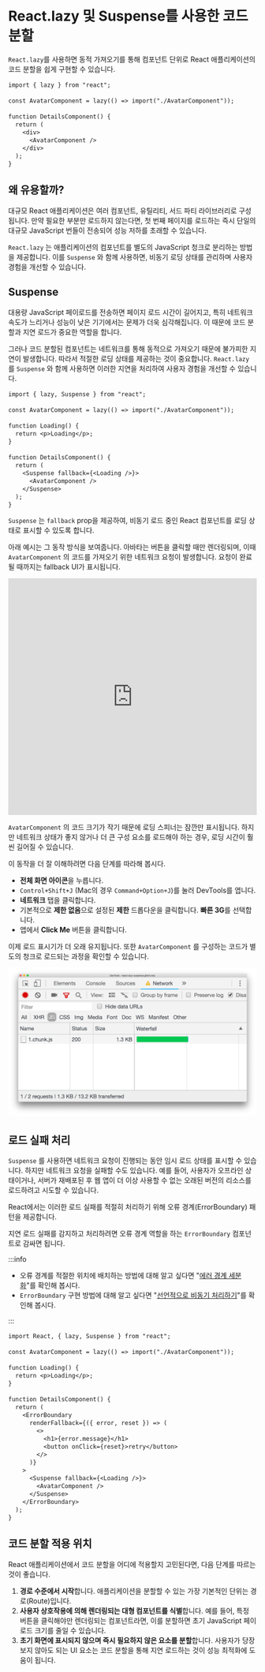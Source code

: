 # React.lazy 및 Suspense를 사용한 코드 분할

<div style="margin-top: 16px">
  <Badge type="info" text="React.lazy" />
  <Badge type="info" text="Suspense" />
  <Badge type="info" text="ErrorBoundary" />
</div>

`React.lazy`를 사용하면 동적 가져오기를 통해 컴포넌트 단위로 React 애플리케이션의 코드 분할을 쉽게 구현할 수 있습니다.

```tsx
import { lazy } from "react";

const AvatarComponent = lazy(() => import("./AvatarComponent"));

function DetailsComponent() {
  return (
    <div>
      <AvatarComponent />
    </div>
  );
}
```

## 왜 유용할까?

대규모 React 애플리케이션은 여러 컴포넌트, 유틸리티, 서드 파티 라이브러리로 구성됩니다. 만약 필요한 부분만 로드하지 않는다면, 첫 번째 페이지를 로드하는 즉시 단일의 대규모 JavaScript 번들이 전송되어 성능 저하를 초래할 수 있습니다.

`React.lazy` 는 애플리케이션의 컴포넌트를 별도의 JavaScript 청크로 분리하는 방법을 제공합니다. 이를 `Suspense` 와 함께 사용하면, 비동기 로딩 상태를 관리하며 사용자 경험을 개선할 수 있습니다.

## Suspense

대용량 JavaScript 페이로드를 전송하면 페이지 로드 시간이 길어지고, 특히 네트워크 속도가 느리거나 성능이 낮은 기기에서는 문제가 더욱 심각해집니다. 이 때문에 코드 분할과 지연 로드가 중요한 역할을 합니다.

그러나 코드 분할된 컴포넌트는 네트워크를 통해 동적으로 가져오기 때문에 불가피한 지연이 발생합니다. 따라서 적절한 로딩 상태를 제공하는 것이 중요합니다. `React.lazy` 를 `Suspense` 와 함께 사용하면 이러한 지연을 처리하여 사용자 경험을 개선할 수 있습니다.

```tsx
import { lazy, Suspense } from "react";

const AvatarComponent = lazy(() => import("./AvatarComponent"));

function Loading() {
  return <p>Loading</p>;
}

function DetailsComponent() {
  return (
    <Suspense fallback={<Loading />}>
      <AvatarComponent />
    </Suspense>
  );
}
```

`Suspense` 는 `fallback` prop을 제공하여, 비동기 로드 중인 React 컴포넌트를 로딩 상태로 표시할 수 있도록 합니다.

아래 예시는 그 동작 방식을 보여줍니다. 아바타는 버튼을 클릭할 때만 렌더링되며, 이때 `AvatarComponent` 의 코드를 가져오기 위한 네트워크 요청이 발생합니다. 요청이 완료될 때까지는 fallback UI가 표시됩니다.

<div class="wd-embed" style="height: 480px;">
  <iframe allow="camera; clipboard-read; clipboard-write; encrypted-media; geolocation; microphone; midi" loading="lazy" src="https://glitch.com/embed/#!/embed/react-lazy-suspense?attributionHidden=true&amp;sidebarCollapsed=true&amp;path=src%2Findex.css&amp;previewSize=100" style="height: 100%; width: 100%; border: 0;" data-title="Glitch의 react-lazy-suspense"></iframe>
</div>

`AvatarComponent` 의 코드 크기가 작기 때문에 로딩 스피너는 잠깐만 표시됩니다. 하지만 네트워크 상태가 좋지 않거나 더 큰 구성 요소를 로드해야 하는 경우, 로딩 시간이 훨씬 길어질 수 있습니다.

이 동작을 더 잘 이해하려면 다음 단계를 따라해 봅시다.

- **전체 화면 아이콘**을 누릅니다.
- `Control+Shift+J` (Mac의 경우 `Command+Option+J`)를 눌러 DevTools를 엽니다.
- **네트워크** 탭을 클릭합니다.
- 기본적으로 **제한 없음**으로 설정된 **제한** 드롭다운을 클릭합니다. **빠른 3G**를 선택합니다.
- 앱에서 **Click Me** 버튼을 클릭합니다.

이제 로드 표시기가 더 오래 유지됩니다. 또한 `AvatarComponent` 를 구성하는 코드가 별도의 청크로 로드되는 과정을 확인할 수 있습니다.

![](./assets/react-lazy-suspense-devtools-network.png)

## 로드 실패 처리

`Suspense` 를 사용하면 네트워크 요청이 진행되는 동안 임시 로드 상태를 표시할 수 있습니다. 하지만 네트워크 요청을 실패할 수도 있습니다. 예를 들어, 사용자가 오프라인 상태이거나, 서버가 재배포된 후 웹 앱이 더 이상 사용할 수 없는 오래된 버전의 리소스를 로드하려고 시도할 수 있습니다.

React에서는 이러한 로드 실패를 적절히 처리하기 위해 오류 경계(ErrorBoundary) 패턴을 제공합니다.

지연 로드 실패를 감지하고 처리하려면 오류 경계 역할을 하는 `ErrorBoundary` 컴포넌트로 감싸면 됩니다.

:::info

- 오류 경계를 적절한 위치에 배치하는 방법에 대해 알고 싶다면 "[에러 경계 세분화](./에러-경계-세분화하기)"를 확인해 봅시다.
- `ErrorBoundary` 구현 방법에 대해 알고 싶다면 "[선언적으로 비동기 처리하기](./선언적으로-비동기-처리하기#errorboundary)"를 확인해 봅시다.

:::

```tsx
import React, { lazy, Suspense } from "react";

const AvatarComponent = lazy(() => import("./AvatarComponent"));

function Loading() {
  return <p>Loading</p>;
}

function DetailsComponent() {
  return (
    <ErrorBoundary
      renderFallback={({ error, reset }) => (
        <>
          <h1>{error.message}</h1>
          <button onClick={reset}>retry</button>
        </>
      )}
    >
      <Suspense fallback={<Loading />}>
        <AvatarComponent />
      </Suspense>
    </ErrorBoundary>
  );
}
```

## 코드 분할 적용 위치

React 애플리케이션에서 코드 분할을 어디에 적용할지 고민된다면, 다음 단계를 따르는 것이 좋습니다.

1. **경로 수준에서 시작**합니다. 애플리케이션을 분할할 수 있는 가장 기본적인 단위는 경로(Route)입니다.
2. **사용자 상호작용에 의해 렌더링되는 대형 컴포넌트를 식별**합니다. 예를 들어, 특정 버튼을 클릭해야만 렌더링되는 컴포넌트라면, 이를 분할하면 초기 JavaScript 페이로드 크기를 줄일 수 있습니다.
3. **초기 화면에 표시되지 않으며 즉시 필요하지 않은 요소를 분할**합니다. 사용자가 당장 보지 않아도 되는 UI 요소는 코드 분할을 통해 지연 로드하는 것이 성능 최적화에 도움이 됩니다.
